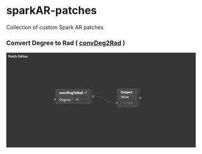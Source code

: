 # sparkAR-patches
Collection of custom Spark AR patches

### Convert Degree to Rad ( [convDeg2Rad](https://github.com/hongweitang/sparkAR-patches/blob/master/HON-convDegToRad-v67win.arp) )

![convDeg2Rad](https://github.com/hongweitang/sparkAR-patches/blob/master/HON-convDeg2Rad-preview.PNG)

